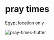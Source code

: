 # pray times
Egypt location only

<img src="https://i.ibb.co/LRKHdYL/pray-times-flutter.png" alt="pray-times-flutter" border="0">
